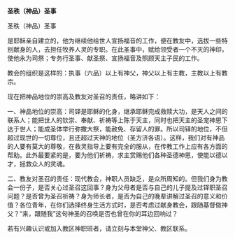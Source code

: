 **圣秩（神品）圣事**

圣秩（神品）圣事

是耶稣亲自建立的，他为继续他给世人宣扬福音的工作，便在教友中，选拔一些特别献身的人，去担任牧养人灵的专职。在此圣事中，赋给领受者一个不灭的神印，使他永为司祭；专务行圣事、献圣祭、宣扬福音及照顾天主子民的工作。

教会的组织是这样的：执事（六品）以上有神父，神父以上有主教，主教以上有教宗。

现在把神品地位的崇高及教友对圣召的责任，略讲如下：

一、神品地位的崇高：司铎是耶稣的化身，继承耶稣完成救赎大功，是天人之间的联系人；能把世人的钦崇、奉献、祈祷等上陈于天主，同时也把天主的圣宠神恩下达于世人；能成圣体举行弥撒大祭，能赦免、存留人的罪。所以司铎的地位，不但超过现世的一切尊位，且还超过天神的地位（圣方济各语）。这样，我们对有神品的人要有莫大的尊敬，在救灵指导上要有完全的服从，在传教工作上应有各方面的帮助。此外最要紧的是，要为他们祈祷，求主赏赐他们各种圣德神恩，使能以德以才，拯救众人的灵魂。

二、教友对圣召的责任：现代教会，神职人员缺乏，是众所周知的。但我们身为教会一份子，是否关心过圣召这回事？身为父母者是否与自己的儿子提及过铎职圣召问题？是否曾为圣召祈祷？身为师长者，是否为自己的晚辈讲解过圣召的意义和价值？各位青年，在你们选择终身生活方式时，是否考虑过献身教会，跟随基督做神父？“来，跟随我”这句神圣的召唤是否也曾在你的耳边回响过？

若有兴趣认识或加入教区神职班者，请立刻与本堂神父、教区联系。